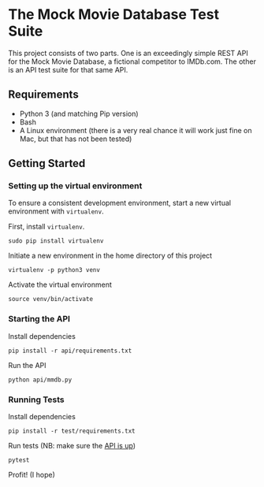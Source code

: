 # The Mock Movie Database Test Suite
This project consists of two parts. One is an exceedingly simple REST API for the Mock Movie Database, a fictional competitor to IMDb.com. The other is an API test suite for that same API. 

## Requirements
- Python 3 (and matching Pip version)
- Bash
- A Linux environment (there is a very real chance it will work just fine on Mac, but that has not been tested)

## Getting Started
### Setting up the virtual environment
To ensure a consistent development environment, start a new virtual environment with `virtualenv`.

First, install `virtualenv`.
```
sudo pip install virtualenv
```
Initiate a new environment in the home directory of this project
```
virtualenv -p python3 venv
```
Activate the virtual environment
```
source venv/bin/activate
```

### Starting the API
Install dependencies
```
pip install -r api/requirements.txt
```
Run the API
```
python api/mmdb.py
```

### Running Tests
Install dependencies
```
pip install -r test/requirements.txt
```
Run tests (NB: make sure the [API is up](#starting-the-api))
```
pytest
```

Profit! (I hope)

